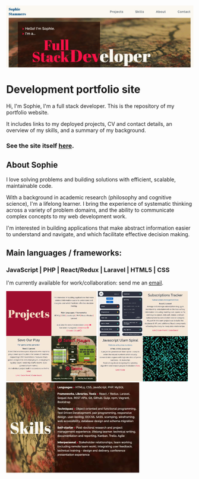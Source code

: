 <img src="assets/top.jpg" width="1000" >  

# Development portfolio site 

Hi, I'm Sophie, I'm a full stack developer. This is the repository of my portfolio website. 

It includes links to my deployed projects, CV and contact details, an overview of my skills, and a summary of my background.

### See the site itself [here](https://ammersive.github.io/portfolio/).

## About Sophie

I love solving problems and building solutions with efficient, scalable, maintainable code. 

With a background in academic research (philosophy and cognitive science), I'm a lifelong learner. I bring the experience of systematic thinking across a variety of problem domains, and the ability to communicate complex concepts to my web development work. 

I'm interested in building applications that make abstract information easier to understand and navigate, and which facilitate effective decision making.

## Main languages / frameworks:
### JavaScript | PHP | React/Redux | Laravel | HTML5 | CSS 

I'm currently available for work/collaboration: send me an [email](mailto:sophie.stammers@gmail.com).

<img src="assets/projects1.jpg" height="242" > <img src="assets/projects2.jpg" height="242" > <img src="assets/skills.jpg" height="242" >